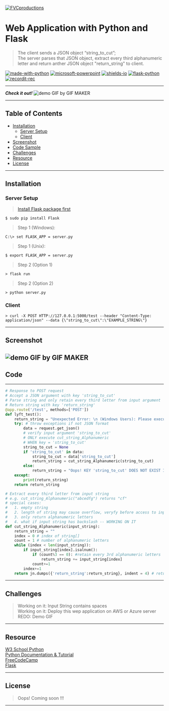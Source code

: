 
<!-- Title Image Starts-->
[![FVCproductions](https://user-images.githubusercontent.com/56288794/88482087-eb771680-cf13-11ea-8689-3852504b7542.PNG)](http://fvcproductions.com)
<!-- Title Image Ends-->

<!-- Title Starts-->
# Web Application with Python and Flask
> The client sends a JSON object “string_to_cut”; <br /> 
> The server parses that JSON object, extract every third alphanumeric letter and return anther JSON object "return_string" to client.<br />  
<!-- Title Ends-->

<!-- Badges Starts-->
[![made-with-python](https://img.shields.io/badge/Made%20with-Python-1f425f.svg)](https://www.python.org/)
[![microsoft-powerpoint](https://img.shields.io/badge/MICROSOFT-POWERPOINT-green)](http://microsoft.org)
[![shields-io](https://img.shields.io/badge/Shields-IO-orange)](http://shields.org)
[![flask-python](https://img.shields.io/badge/FLASK-PYTHON-blue)](http://shields.org)
[![recordit-rec](https://img.shields.io/badge/Recordit-REC-red)](http://shields.org)
<!-- Badges Ends-->

<!-- spacer starts -->
---
<!-- spacer ends -->

<!-- DEMO starts -->
***Check it out!***
![demo GIF by GIF MAKER](https://user-images.githubusercontent.com/56288794/88509309-a1367980-cf95-11ea-9c9d-b58eb657662d.gif)

---
<!-- DEMO ENDS -->

## Table of Contents
  - [Installation](#installation)
    - [Server Setup](#server-setup)
    - [Client](#client)
  - [Screenshot](#screenshot)
  - [Code Sample](#code)
  - [Challenges](#challenges)
  - [Resource](#resource)
  - [License](#license)


---
## Installation

### Server Setup

> <a href="https://flask.palletsprojects.com/en/1.1.x/installation" target="_blank"> Install Flask package first </a> <br /> 

```shell
$ sudo pip install Flask 
```
> Step 1 (Windows):
```
C:\> set FLASK_APP = server.py
```
> Step 1 (Unix):
```
$ export FLASK_APP = server.py
```
> Step 2 (Option 1)
```
> flask run
```
> Step 2 (Option 2)
```
> python server.py
```

### Client
```shell
> curl -X POST HTTP://127.0.0.1:5000/test --header "Content-Type: application/json" --data {\"string_to_cut\":\"EXAMPLE_STRING\"}
```

---

## Screenshot
![demo GIF by GIF MAKER](https://user-images.githubusercontent.com/56288794/88518703-c501bb80-cfa5-11ea-92a5-67ba192951b1.gif)
---
## Code

---
```python
# Response to POST request
# Accept a JSON argument with key 'string_to_cut'
# Parse string and only retain every third letter from input argument
# Return string with key 'return_string'
@app.route('/test', methods=['POST'])
def lyft_test():
    return_string = "Unexpected Error: \n (Windows Users): Please execute command line \n curl -X POST HTTP://127.0.0.1:5000/test --header \"Content-Type: application/json\" --data {\\\"string_to_cut\\\":\\\"STRING\\\"}"
    try: # throw exceptions if not JSON format
        data = request.get_json()
        # verify input argument 'string_to_cut'
        # ONLY execute cut_string_Alphanumeric
        # WHEN key = 'string_to_cut'
        string_to_cut = None
        if 'string_to_cut' in data:
            string_to_cut = data['string_to_cut']
            return_string = cut_string_Alphanumeric(string_to_cut)
        else:
            return_string = "Oops! KEY 'string_to_cut' DOES NOT EXIST IN YOUR ARGUMENT! PLEASE TYPE AGAIN."
    except:
        print(return_string)
    return return_string
```



```python 
# Extract every third letter from input string
# e.g. cut_string_Alphanumeric("abcedfg") returns "cf"
# special cases:
#   1. empty string
#   2. length of string may cause overflow, veryfy before access to input_string[index]
#   3. only return alphanumeric letters
#   4. what if input string has backslash -- WORKING ON IT
def cut_string_Alphanumeric(input_string):
    return_string = ""
    index = 0 # index of string[]
    count = 1 # number of alphanumeric letters
    while (index < len(input_string)): 
        if input_string[index].isalnum():
            if (count%3 == 0): #retain every 3rd alphanumeric letters
                return_string += input_string[index]
            count+=1
        index+=1
    return jn.dumps({'return_string':return_string}, indent = 4) # return json object
```
---
## Challenges

> Working on it: Input String contains spaces <br/>
> Working on it: Deploy this wep application on AWS or Azure server <br/> 
> REDO: Demo GIF <br />

---

## Resource
<a href="https://www.w3schools.com/" target="_blank"> W3 School Python </a> <br />
<a href="https://docs.python.org/3.8/tutorial/" target="_blank"> Python Documentation & Tutorial </a> <br />
<a href="https://www.freecodecamp.org/" target="_blank"> FreeCodeCamp </a> <br />
<a href="https://flask.palletsprojects.com/en/1.1.x/" target="_blank"> Flask </a> <br />

---
## License
> Oops! Coming soon !!!

---

